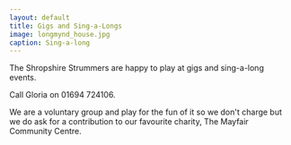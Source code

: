 ```yaml
---
layout: default
title: Gigs and Sing-a-Longs
image: longmynd_house.jpg
caption: Sing-a-long
---
```

The Shropshire Strummers are happy to play at gigs and sing-a-long events.  

Call Gloria on 01694 724106.

We are a voluntary group and play for the fun of it so we don't charge but we do ask for a contribution to our favourite charity, The Mayfair Community Centre.